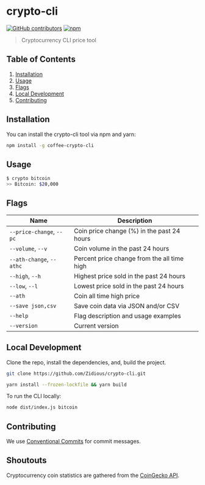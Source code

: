 # crypto-cli

[![GitHub contributors](https://img.shields.io/github/contributors/zidious/crypto-cli)](https://github.com/zidious/crypto-cli/graphs/contributors)
[![npm](https://img.shields.io/npm/dt/coffee-crypto-cli)](https://www.npmjs.com/package/coffee-crypto-cli)

> Cryptocurrency CLI price tool

## Table of Contents

1. [Installation](#installation)
2. [Usage](#usage)
3. [Flags](#flags)
4. [Local Development](#local-development)
5. [Contributing](#contributing)

## Installation

You can install the crypto-cli tool via npm and yarn:

```sh
npm install -g coffee-crypto-cli
```

## Usage

```sh
$ crypto bitcoin
>> Bitcoin: $20,000
```

## Flags

| Name                     | Description                                 |
| ------------------------ | ------------------------------------------- |
| `--price-change`, `--pc` | Coin price change (%) in the past 24 hours  |
| `--volume`, `--v`        | Coin volume in the past 24 hours            |
| `--ath-change`, `--athc` | Percent price change from the all time high |
| `--high`, `--h`          | Highest price sold in the past 24 hours     |
| `--low`, `--l`           | Lowest price sold in the past 24 hours      |
| `--ath`                  | Coin all time high price                    |
| `--save json,csv`        | Save coin data via JSON and/or CSV          |
| `--help`                 | Flag description and usage examples         |
| `--version`              | Current version                             |

## Local Development

Clone the repo, install the dependencies, and, build the project.

```sh
git clone https://github.com/Zidious/crypto-cli.git
```

```sh
yarn install --frozen-lockfile && yarn build
```

To run the CLI locally:

```sh
node dist/index.js bitcoin
```

## Contributing

We use [Conventional Commits](https://www.conventionalcommits.org/en/v1.0.0/) for commit messages.

## Shoutouts

Cryptocurrency coin statistics are gathered from the [CoinGecko API](https://www.coingecko.com/en/api/documentation).
